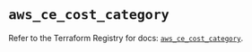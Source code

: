 # `aws_ce_cost_category`

Refer to the Terraform Registry for docs: [`aws_ce_cost_category`](https://registry.terraform.io/providers/hashicorp/aws/5.96.0/docs/resources/ce_cost_category).
